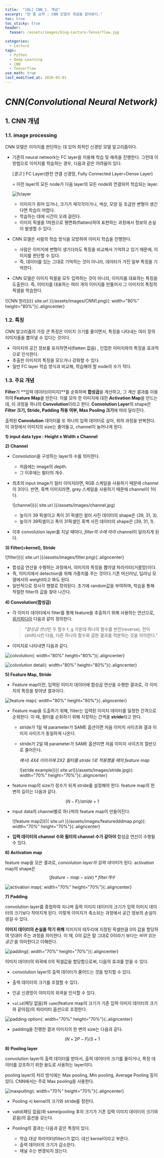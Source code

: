 ```yaml
---
title:  "[DL] CNN_1. 개념"
excerpt: "한 줄 요약 : CNN 모델의 개념을 알아본다."
toc: true
toc_sticky: true
header:
  teaser: /assets/images/blog-Lecture-Tensorflow.jpg

categories:
  - Lecture
tags:
  - Python
  - Deep Learning
  - CNN
  - Tensorflow
use_math: true
last_modified_at: 2020-03-01
---
```






# _CNN(Convolutional Neural Network)_



## 1. CNN 개념

### 1.1. image processing



 CNN 모델은 이미지를 판단하는 데 있어 최적인 신경망 모델 알고리즘이다.



* 기존의 neural network는 FC layer을 이용해 학습 및 예측을 진행한다. 그런데 이 방법으로 이미지를 학습하는 경우, 다음과 같은 어려움이 있다.

  

  [*참고* ] FC Layer(완전 연결 신경망, Fully Connected Layer=Dense Layer)

  = 이전 layer의 모든 node가 다음 layer의 모든 node와 연결되어 학습되는 layer. 

  ![fclayer]({{site.url}}/assets/images/fclayer.png)

  * 이미지가 휘어 있거나, 크기가 제각각이거나, 색상, 모양 등 조금만 변형이 생긴다면 학습이 어렵다.
  * 학습하는 데에 시간이 오래 걸린다.
  * 이미지 픽셀을 1차원으로 평면화(flatten)하여 표현하는 과정에서 정보의 손실이 발생할 수 있다.

  

* CNN 모델은 사람의 학습 방식을 모방하여 이미지 학습을 진행한다.

  * 사람은 이미지에 변형이 생기더라도 특징을 비교해서 기억하고 있기 때문에, 이미지를 판단할 수 있다.
  * 즉, 데이터를 있는 그대로 기억하는 것이 아니라, 데이터가 가진 일부 특징을 기억한다.

* CNN 모델은 이미지 픽셀을 모두 입력하는 것이 아니라, 이미지를 대표하는 특징을 도출한다. 즉, 이미지를 대표하는 여러 개의 이미지를 만들어서 그 이미지의 특징적 픽셀을 학습한다.

![CNN 원리]({{ site.url }}/assets/images/CNN1.png){: width="80%" height="80%"}{:.aligncenter}





### 1.2. 특징



 CNN 알고리즘의 가장 큰 특징은 이미지 크기를 줄이면서, 특징을 나타내는 여러 장의 이미지들을 뽑아낼 수 있다는 것이다.



- 이미지의 공간 정보를 유지하면서(flatten 없음) , 인접한 이미지와의 특징을 효과적으로 인식한다.
- 추출한 이미지의 특징을 모으거나 강화할 수 있다.
- 일반 FC layer 학습 방식과 비교해, 학습해야 할 node의 수가 적다.





### 1.3. 주요 개념



**Filter**가 **입력 데이터(이미지)**를 순회하며 **합성곱**을 계산하고, 그 계산 결과를 이용하여 **Feature Map**을 만든다. 이를 모아 한 이미지에 대한 **Activation Map**을 만드는데, 이 과정을 하나의 **Convolution**이라고 한다. **Convolution Layer**의 shape은 **Filter 크기, Stride, Padding 적용 여부, Max Pooling 크기**에 따라 달라진다.



 출력된 **Convolution** 데이터를 또 하나의 입력 데이터로 삼아, 위의 과정을 반복한다. 이 과정에서 이미지의 size는 줄어들고, channel이 늘어나게 된다.



**1) input data type : Height x Width x Channel**

**2) Channel**

* Convolution을 구성하는 layer의 수를 의미한다.

  * 처음에는 image의 depth.
  * 그 이후에는 필터의 개수.

* 최초의 input image가 컬러 이미지라면, RGB 스케일을 사용하기 때문에 channel이 3이다. 반면, 흑백 이미지라면, grey 스케일을 사용하기 때문에 channel이 1이다.

  ![channel]({{ site.url }}/assets/images/channel.jpg)

  * 높이가 39 픽셀이고 폭이 31 픽셀인 컬러 사진 데이터의 shape은 (39, 31, 3).
  * 높이가 39픽셀이고 폭이 31픽셀인 흑백 사진 데이터의 shape은 (39, 31, 1).

* 이후 convolution layer를 지날 때마다,  *filter의 수에 따라* channel이 달라지게 된다.



**3) Filter(=kernel), Stride**

![filter]({{ site.url }}/assets/images/filter.png){:.aligncenter}

* 합성곱 연산을 수행하는 과정에서, 이미지의 특징을 뽑아낼 파라미터(거름망)이다.
* 즉, 이미지에서 detection을 위해 가중치를 주는 것이다.기존 머신러닝, 딥러닝 모델에서의 weight라고 봐도 된다. 
* 일반적으로 정사각 행렬로 정의된다. 초기에 random값을 부여하며, 학습을 통해 적절한 filter의 값을 찾아 나간다.



**4) Convolution(합성곱)**

* 각 이미지 데이터에서 filter를 통해 feature을 추출하기 위해 사용하는 연산으로, [위키피디아]([https://ko.wikipedia.org/wiki/%ED%95%A9%EC%84%B1%EA%B3%B1](https://ko.wikipedia.org/wiki/합성곱)) 다음과 같이 정의한다.

  > *"합성곱 연산*은 두 함수 f, g 가운데 하나의 함수를 반전(reverse), 전이(shift)시킨 다음, 다른 하나의 함수와 곱한 결과를 적분하는 것을 의미한다."

* 이미지로 나타내면 다음과 같다.

![colvolution]({{site.url}}/assets/images/convolution23.png){: width="80%" height="80%"}{:.aligncenter}

![colvolution detail]({{site.url}}/assets/images/convolution1.gif){: width="80%" height="80%"}{:.aligncenter}



**5) Feature Map, Stride**

* Feature map이란, 입력된 이미지 데이터에 합성곱 연산을 수행한 결과로, 각 이미지의 특징을 찾아낸 결과이다.

![feature map]({{site.url}}/assets/images/featuremap.png){: width="80%" height="80%"}{:.aligncenter}

* Feature map을 도출하기 위해, filter는 입력된 이미지 데이터를 일정한 간격으로 순회한다. 이 때, 필터를 순회하기 위해 지정하는 간격을 **stride**라고 한다.
  * stride가 1일 때 parameter가 SAME 옵션이면 처음 이미지 사이즈와 결과 이미지 사이즈가 동일하게 나온다.
  
  * stride가 2일 때 parameter가 SAME 옵션이면 처음 이미지 사이즈의 절반으로 줄어든다.
  
    
  
    *예시) 4X4 이미지에 2X2 필터를 stride 1로 적용했을 때의 feature map*
  
    ![stride example]({{ site.url}}/assets/images/stride.jpg){: width="70%" height="70%"}{:.aligncenter}



* feature map의 size가 정수가 되게 stride를 설정해야 한다. feature map의 한 변의 길이는 다음과 같다.

$$
{(N-F)/stride + 1}
$$



* input data의 channel별로 하나씩의 feature map이 만들어진다.

  ![feature map2]({{ site.url }}/assets/images/featuredddmap.png){: width="70%" height="70%"}{:.aligncenter}

* **입력 데이터의 channel 수와 필터의 channel 수가 같아야** 합성곱 연산이 수행될 수 있다.





**6) Activation map**



 feature map을 모은 결과로, *convolution layer의 입력 데이터*가 된다. activation map의 shape은 
$$
(feature-map-size) * filter 개수
$$

![activation map]({{site.url}}/assets/images/lecture.png){: width="70%" height="70%"}{:.aligncenter}



**7) Padding**

 

 convolution layer를 중첩하여 지나며 출력 이미지 데이터의 크기가 입력 이미지 데이터의 크기보다 작아지게 된다. 이렇게 이미지가 축소되는 과정에서 공간 정보의 손실이 생길 수 있다.

 **이미지 데이터의 손실을 막기 위해** 이미지의 테두리에 지정된 픽셀만큼 0의 값을 할당하여 덧대어 주는 과정을 의미한다. 이 때, 0의 값은 말 그대로 0이라기 보다는 *비어 있는 공간* 을 의미한다고 이해한다.



![padding]({{site.url}}/assets/images/padding.png){: width="70%" height="70%"}{:.aligncenter}



 이미지 데이터의 외곽에 0의 픽셀값을 할당함으로써, 다음의 효과를 얻을 수 있다.
* convolution layer의 출력 데이터가 줄어드는 것을 방지할 수 있다.
* 출력 데이터의 크기를 조절할 수 있다.
* 인공 신경망이 이미지의 외곽을 인식할 수 있다.

* `valid`(패딩 없음)와 `same`(feature map의 크기가 기존 입력 이미지 데이터의 크기와 같아짐)의 파라미터 옵션으로 조정한다.

![padding option]({{site.url}}/assets/images/paddingoption.png){: width="70%" height="70%"}{:.aligncenter}



* padding을 진행한 결과 이미지의 한 변의 size는 다음과 같다.

$$
{(N + 2P - F)/S} + 1
$$



**8) Pooling layer**



 convolution layer의 출력 데이터를 받아서, 출력 데이터의 크기를 줄이거나, 특정 데이터를 강조하기 위한 용도로 사용하는 layer이다.

 pooling layer의 처리 방식에는 Max pooling, Min pooling, Average Pooling 등이 있다. CNN에서는 주로 Max pooling을 사용한다.

![maxpulling]({{site.url}}/assets/images/maxpulling.png){: width="70%" height="70%"}{:.aligncenter}



* Pooling 시 kernel의 크기와 stride를 정한다. 

* valid(패딩 없음)와 same(pooling 후의 크기가 기존 입력 이미지 데이터의 크기와 같음)의 옵션을 갖는다.

* Pooling의 결과는 다음과 같은 특징이 있다.
  * 학습 대상 파라미터(filter)가 없다. 대신 kernel이라고 부른다.
  * 출력 데이터의 크기가 감소한다.
  * 채널 수는 변경되지 않는다.

